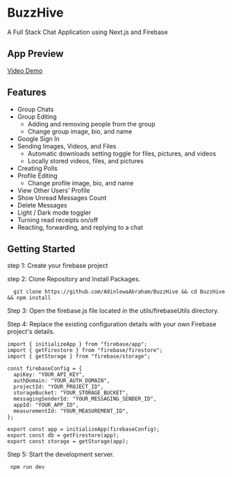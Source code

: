 # BuzzHive

A Full Stack Chat Application using Next.js and Firebase

## App Preview
[Video Demo](https://drive.google.com/file/d/1Md9kVAoAHpT0-lnuuIExX2PWIrXVgBCo/view?usp=sharing)
## Features

- Group Chats
- Group Editing
  - Adding and removing people from the group
  - Change group image, bio, and name
- Google Sign In
- Sending Images, Videos, and Files
  - Automatic downloads setting toggle for files, pictures, and videos
  - Locally stored videos, files, and pictures
- Creating Polls
- Profile Editing
  - Change profile image, bio, and name
- View Other Users' Profile
- Show Unread Messages Count
- Delete Messages
- Light / Dark mode toggler
- Turning read receipts on/off
- Reacting, forwarding, and replying to a chat

## Getting Started

step 1: Create your firebase project

step 2: Clone Repository and Install Packages.
```
  git clone https://github.com/AdinlewaAbraham/BuzzHive && cd BuzzHive && npm install
```

Step 3: Open the firebase.js file located in the utils/firebaseUtils directory.

Step 4: Replace the existing configuration details with your own Firebase project's details.
```
import { initializeApp } from "firebase/app";
import { getFirestore } from "firebase/firestore";
import { getStorage } from "firebase/storage";

const firebaseConfig = {
  apiKey: "YOUR_API_KEY",
  authDomain: "YOUR_AUTH_DOMAIN",
  projectId: "YOUR_PROJECT_ID",
  storageBucket: "YOUR_STORAGE_BUCKET",
  messagingSenderId: "YOUR_MESSAGING_SENDER_ID",
  appId: "YOUR_APP_ID",
  measurementId: "YOUR_MEASUREMENT_ID",
};

export const app = initializeApp(firebaseConfig);
export const db = getFirestore(app);
export const storage = getStorage(app); 
```
Step 5: Start the development server.
```
 npm run dev
```

